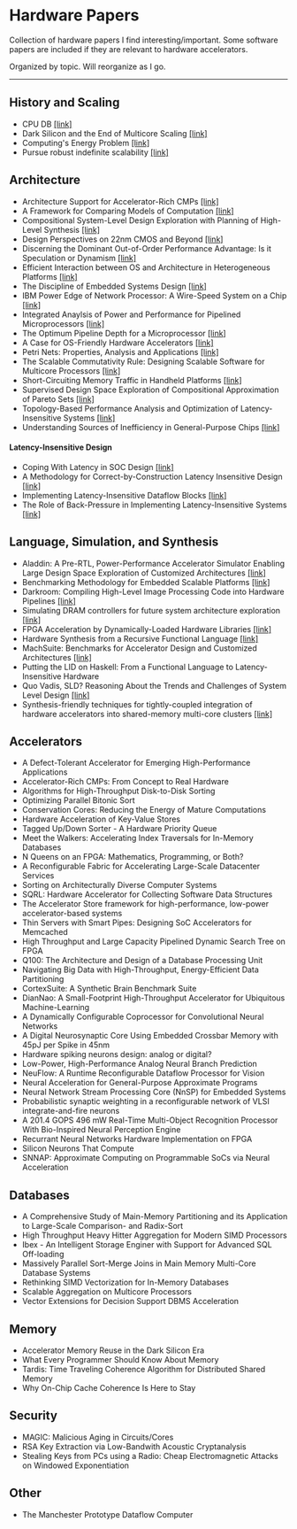 # Hardware Papers
Collection of hardware papers I find interesting/important. Some software papers are included if they are relevant to hardware accelerators.

Organized by topic. Will reorganize as I go. 
    
---

## History and Scaling
- CPU DB [[link]](http://queue.acm.org/detail.cfm?id=2181798)
- Dark Silicon and the End of Multicore Scaling [[link]](http://citeseerx.ist.psu.edu/viewdoc/download?doi=10.1.1.363.8520&rep=rep1&type=pdf)
- Computing's Energy Problem [[link]](http://ieeexplore.ieee.org/document/6757323/)
- Pursue robust indefinite scalability [[link]](http://static.usenix.org/events/hotos11/tech/final_files/Ackley.pdf)

## Architecture
- Architecture Support for Accelerator-Rich CMPs [[link]](http://cadlab.cs.ucla.edu/~cong/papers/saw2011.pdf)
- A Framework for Comparing Models of Computation [[link]](https://inst.eecs.berkeley.edu/~ee249/fa07/discussions/TSM.pdf)
- Compositional System-Level Design Exploration with Planning of High-Level Synthesis [[link]](https://pdfs.semanticscholar.org/5f48/8f513630be40bbd015fd6165cd04703db0fc.pdf)
- Design Perspectives on 22nm CMOS and Beyond [[link]](http://ieeexplore.ieee.org/document/5227192/)
- Discerning the Dominant Out-of-Order Performance Advantage: Is it Speculation or Dynamism [[link]](http://dl.acm.org/citation.cfm?id=2451143)
- Efficient Interaction between OS and Architecture in Heterogeneous Platforms [[link]](http://dl.acm.org/citation.cfm?id=1945032)
- The Discipline of Embedded Systems Design [[link]](http://www-verimag.imag.fr/~sifakis/Computer_ESdiscipline.pdf)
- IBM Power Edge of Network Processor: A Wire-Speed System on a Chip [[link]](http://dl.acm.org/citation.cfm?id=1978281)
- Integrated Anaylsis of Power and Performance for Pipelined Microprocessors [[link]](http://dl.acm.org/citation.cfm?id=2250077)
- The Optimum Pipeline Depth for a Microprocessor [[link]](http://researcher.watson.ibm.com/researcher/files/us-viji/optimum_pipeline.pdf)
- A Case for OS-Friendly Hardware Accelerators [[link]](http://hwacha.org/papers/osaccel-wivosca2013.pdf)
- Petri Nets: Properties, Analysis and Applications [[link]](https://inst.eecs.berkeley.edu/~ee249/fa07/discussions/PetriNets-Murata.pdf)
- The Scalable Commutativity Rule: Designing Scalable Software for Multicore Processors [[link]](http://people.csail.mit.edu/nickolai/papers/clements-sc.pdf)
- Short-Circuiting Memory Traffic in Handheld Platforms [[link]](http://www.cse.psu.edu/hpcl/docs/2014_MICRO_Praveen.pdf)
- Supervised Design Space Exploration of Compositional Approximation of Pareto Sets [[link]](http://www.iliasdiakonikolas.org/papers/dac-pareto.pdf)
- Topology-Based Performance Analysis and Optimization of Latency-Insensitive Systems [[link]](http://www.cs.columbia.edu/~luca/)
- Understanding Sources of Inefficiency in General-Purpose Chips [[link]](http://csl.stanford.edu/~christos/publications/2010.efficiency.isca.pdf)

#### Latency-Insensitive Design
- Coping With Latency in SOC Design [[link]](http://www.cs.columbia.edu/~luca/research/lidMicro02.pdf)
- A Methodology for Correct-by-Construction Latency Insensitive Design [[link]](http://www.cs.columbia.edu/~luca/research/lidICCAD99.pdf)
- Implementing Latency-Insensitive Dataflow Blocks [[link]](http://arcade.cs.columbia.edu/lid-memocode15.pdf)
- The Role of Back-Pressure in Implementing Latency-Insensitive Systems [[link]](http://www.cs.columbia.edu/~luca/research/rbilsENTCS06.pdf)

## Language, Simulation, and Synthesis
- Aladdin: A Pre-RTL, Power-Performance Accelerator Simulator Enabling Large Design Space Exploration of Customized Architectures [[link]](https://pdfs.semanticscholar.org/5777/7460aad90e3cceac62913588a76b2607ca9e.pdf)
- Benchmarking Methodology for Embedded Scalable Platforms [[link]](http://arcade.cs.columbia.edu/esp-seak14.pdf)
- Darkroom: Compiling High-Level Image Processing Code into Hardware Pipelines [[link]](http://graphics.stanford.edu/papers/darkroom14/darkroom14.pdf)
- Simulating DRAM controllers for future system architecture exploration [[link]](https://pdfs.semanticscholar.org/4dd6/9c412369b729aeb1e9aee37d3f41c5a20e14.pdf)
- FPGA Acceleration by Dynamically-Loaded Hardware Libraries [[link]](http://orbit.dtu.dk/ws/files/126373186/tr16_03_Nannarelli_A.pdf)
- Hardware Synthesis from a Recursive Functional Language [[link]](http://arcade.cs.columbia.edu/hardware-codes15.pdf)
- MachSuite: Benchmarks for Accelerator Design and Customized Architectures [[link]](http://www.eecs.harvard.edu/~shao/papers/machsuite.pdf)
- Putting the LID on Haskell: From a Functional Language to Latency-Insensitive Hardware
- Quo Vadis, SLD? Reasoning About the Trends and Challenges of System Level Design [[link]](http://ieeexplore.ieee.org/document/4167779/)
- Synthesis-friendly techniques for tightly-coupled integration of hardware accelerators into shared-memory multi-core clusters [[link]](http://ieeexplore.ieee.org/document/6658992/)

## Accelerators
- A Defect-Tolerant Accelerator for Emerging High-Performance Applications
- Accelerator-Rich CMPs: From Concept to Real Hardware
- Algorithms for High-Throughput Disk-to-Disk Sorting
- Optimizing Parallel Bitonic Sort
- Conservation Cores: Reducing the Energy of Mature Computations
- Hardware Acceleration of Key-Value Stores
- Tagged Up/Down Sorter - A Hardware Priority Queue
- Meet the Walkers: Accelerating Index Traversals for In-Memory Databases
- N Queens on an FPGA: Mathematics, Programming, or Both?
- A Reconfigurable Fabric for Accelerating Large-Scale Datacenter Services 
- Sorting on Architecturally Diverse Computer Systems
- SQRL: Hardware Accelerator for Collecting Software Data Structures
- The Accelerator Store framework for high-performance, low-power accelerator-based systems
- Thin Servers with Smart Pipes: Designing SoC Accelerators for Memcached
- High Throughput and Large Capacity Pipelined Dynamic Search Tree on FPGA
- Q100: The Architecture and Design of a Database Processing Unit
- Navigating Big Data with High-Throughput, Energy-Efficient Data Partitioning
- CortexSuite: A Synthetic Brain Benchmark Suite
- DianNao: A Small-Footprint High-Throughput Accelerator for Ubiquitous Machine-Learning
- A Dynamically Configurable Coprocessor for Convolutional Neural Networks
- A Digital Neurosynaptic Core Using Embedded Crossbar Memory with 45pJ per Spike in 45nm
- Hardware spiking neurons design: analog or digital?
- Low-Power, High-Performance Analog Neural Branch Prediction
- NeuFlow: A Runtime Reconfigurable Dataflow Processor for Vision
- Neural Acceleration for General-Purpose Approximate Programs
- Neural Network Stream Processing Core (NnSP) for Embedded Systems
- Probabilistic synaptic weighting in a reconfigurable network of VLSI integrate-and-fire neurons
- A 201.4 GOPS 496 mW Real-Time Multi-Object Recognition Processor With Bio-Inspired Neural Perception Engine
- Recurrant Neural Networks Hardware Implementation on FPGA
- Silicon Neurons That Compute
- SNNAP: Approximate Computing on Programmable SoCs via Neural Acceleration

## Databases
- A Comprehensive Study of Main-Memory Partitioning and its Application to Large-Scale Comparison- and Radix-Sort
- High Throughput Heavy Hitter Aggregation for Modern SIMD Processors
- Ibex - An Intelligent Storage Enginer with Support for Advanced SQL Off-loading
- Massively Parallel Sort-Merge Joins in Main Memory Multi-Core Database Systems
- Rethinking SIMD Vectorization for In-Memory Databases
- Scalable Aggregation on Multicore Processors
- Vector Extensions for Decision Support DBMS Acceleration

## Memory
- Accelerator Memory Reuse in the Dark Silicon Era
- What Every Programmer Should Know About Memory
- Tardis: Time Traveling Coherence Algorithm for Distributed Shared Memory
- Why On-Chip Cache Coherence Is Here to Stay

## Security
- MAGIC: Malicious Aging in Circuits/Cores
- RSA Key Extraction via Low-Bandwith Acoustic Cryptanalysis
- Stealing Keys from PCs using a Radio: Cheap Electromagnetic Attacks on Windowed Exponentiation

## Other
- The Manchester Prototype Dataflow Computer


